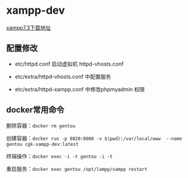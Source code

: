 # xampp-dev

[xampp7.3下载地址](https://excellmedia.dl.sourceforge.net/project/xampp/XAMPP%20Linux/7.3.10/xampp-linux-x64-7.3.10-1-installer.run)

## 配置修改

- etc/httpd.conf 启动虚拟机 httpd-vhosts.conf

- etc/extra/httpd-vhosts.conf 中配置服务

- etc/extra/httpd-xampp.conf 中修改phpmyadmin 权限

## docker常用命令

删除容器：`docker rm gentou`

创建容器：`docker run -p 8020:8000 -v $(pwd):/var/local/www  --name gentou cgk-xampp-dev:latest`

终端操作：`docker exec -i -t gentou -i -t`

重启服务：`docker exec gentou /opt/lampp/xampp restart`
